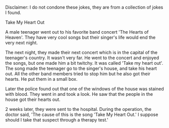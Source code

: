 Disclaimer: I do not condone these jokes, they are from a collection of jokes I found.

Take My Heart Out

A male teenager went out to his favorite band concert 'The Hearts of Heaven'. They have very cool songs but their singer's life would end the very next night.

The next night, they made their next concert which is in the capital of the teenager's country. It wasn't very far. He went to the concert and enjoyed the songs, but one made him a bit twitchy. It was called 'Take my heart out'. The song made the teenager go to the singer's house, and take his heart out. All the other band members tried to stop him but he also got their hearts. He put them in a small box.

Later the police found out that one of the windows of the house was stained with blood. They went in and took a look. He saw that the people in the house got their hearts out.

2 weeks later, they were sent to the hospital. During the operation, the doctor said, 'The cause of this is the song 'Take My Heart Out.' I suppose should I take that suspect through a therapy test.'

